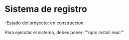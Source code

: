 <h1> Sistema de registro</h1>

-Estado del proyecto: en construccion.

Para ejecutar el sistema, debes poner:
"'npm install reac'"

